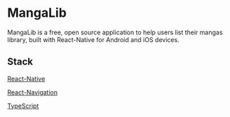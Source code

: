 # MangaLib

MangaLib is a free, open source application to help users list their mangas library, built with React-Native for Android and iOS devices.

## Stack

[React-Native](https://github.com/facebook/react-native)

[React-Navigation](https://reactnavigation.org/)

[TypeScript](https://www.typescriptlang.org/)
